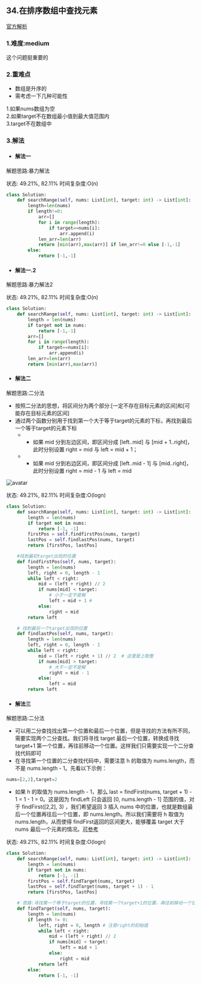 ## 34.在排序数组中查找元素

[官方解析](<https://leetcode-cn.com/problems/minimum-size-subarray-sum/>)

### 1.难度:medium

这个问题挺重要的

### 2.重难点

* 数组是升序的
* 需考虑一下几种可能性

1.如果nums数组为空<br/>
2.如果target不在数组最小值到最大值范围内<br/>
3.target不在数组中

### 3.解法

* #### 解法一

解题思路:暴力解法<br/>

状态: 49.21%, 82.11%
时间复杂度:O(n)

```python
class Solution:
    def searchRange(self, nums: List[int], target: int) -> List[int]:
        length=len(nums)
        if length!=0:
            arr=[]
            for i in range(length):
                if target==nums[i]:
                    arr.append(i)
            len_arr=len(arr)
            return [min(arr),max(arr)] if len_arr!=0 else [-1,-1]
        else:
            return [-1,-1]
```

* #### 解法一.2

解题思路:暴力解法2<br/>

状态: 49.21%, 82.11%
时间复杂度:O(n)

```python
class Solution:
    def searchRange(self, nums: List[int], target: int) -> List[int]:
        length = len(nums)
        if target not in nums:
            return [-1,-1]
        arr=[]
        for i in range(length):
            if target==nums[i]:
                arr.append(i)
        len_arr=len(arr)
        return [min(arr),max(arr)] 
```

* #### 解法二

解题思路:二分法<br/>

* 按照二分法的思想，将区间分为两个部分:[一定不存在目标元素的区间]和[可能存在目标元素的区间]
* 通过两个函数分别用于找到第一个大于等于target的元素的下标，再找到最后一个等于target的元素下标
    * * 如果 mid 分到左边区间，即区间分成 [left..mid] 与 [mid + 1..right]，此时分别设置 right = mid 与 left = mid + 1；
    * * 如果 mid 分到右边区间，即区间分成 [left..mid - 1] 与 [mid..right]，此时分别设置 right = mid - 1 与 left = mid

![avatar](https://pic.leetcode-cn.com/1617778514-OzKyCg-image.png)

状态: 49.21%, 82.11%
时间复杂度:O(logn)

```python
class Solution:
    def searchRange(self, nums: List[int], target: int) -> List[int]:
        length = len(nums)
        if target not in nums:
            return [-1, -1]
        firstPos = self.findfirstPos(nums, target)
        lastPos = self.findlastPos(nums, target)
        return [firstPos, lastPos]

    #找到最初target出现的位置
    def findfirstPos(self, nums, target):
        length = len(nums)
        left, right = 0, length - 1
        while left < right:
            mid = (left + right) // 2
            if nums[mid] < target:
                # 小于一定不是解
                left = mid + 1 # 
            else:
                right = mid
        return left

    # 找到最后一个target出现的位置
    def findlastPos(self, nums, target):
        length = len(nums)
        left, right = 0, length - 1
        while left < right:
            mid = (left + right + 1) // 2  # 这里是上取整
            if nums[mid] > target:
                # 大于一定不是解
                right = mid - 1
            else:
                left = mid
        return left
```

* #### 解法三

解题思路:二分法<br/>

* 可以用二分查找找出第一个位置和最后一个位置，但是寻找的方法有所不同，需要实现两个二分查找。我们将寻找 target 最后一个位置，转换成寻找 target+1 第一个位置，再往前移动一个位置。这样我们只需要实现一个二分查找代码即可
* 在寻找第一个位置的二分查找代码中，需要注意 h 的取值为 nums.length，而不是 nums.length - 1。先看以下示例：

```python
nums=[2,2],target=2
```

* 如果 h 的取值为 nums.length - 1，那么 last = findFirst(nums, target + 1) - 1 = 1 - 1 = 0。这是因为 findLeft 只会返回 [0, nums.length - 1] 范围的值，对于 findFirst([2,2], 3) ，我们希望返回 3 插入 nums 中的位置，也就是数组最后一个位置再往后一个位置，即 nums.length。所以我们需要将 h 取值为 nums.length，从而使得 findFirst返回的区间更大，能够覆盖 target 大于 nums 最后一个元素的情况。[可参考](<https://github.com/CyC2018/CS-Notes/blob/master/notes/Leetcode%20%E9%A2%98%E8%A7%A3%20-%20%E4%BA%8C%E5%88%86%E6%9F%A5%E6%89%BE.md#leetcode-%E9%A2%98%E8%A7%A3---%E4%BA%8C%E5%88%86%E6%9F%A5%E6%89%BE>)

状态: 49.21%, 82.11%
时间复杂度:O(logn)

```python
class Solution:
    def searchRange(self, nums: List[int], target: int) -> List[int]:
        length = len(nums)
        if target not in nums:
            return [-1, -1]
        firstPos = self.findTarget(nums, target)
        lastPos = self.findTarget(nums, target + 1) - 1
        return [firstPos, lastPos]

    # 思路:寻找第一个等于target的位置，寻找第一个target+1的位置，再往前移动一个位置，这样一个二分查找函数就能解决。
    def findTarget(self, nums, target):
        length = len(nums)
        if length != 0:
            left, right = 0, length # 注意right的初始值
            while left < right:
                mid = (left + right) // 2
                if nums[mid] < target:
                    left = mid + 1
                else:
                    right = mid
            return left
        else:
            return [-1, -1]

```
